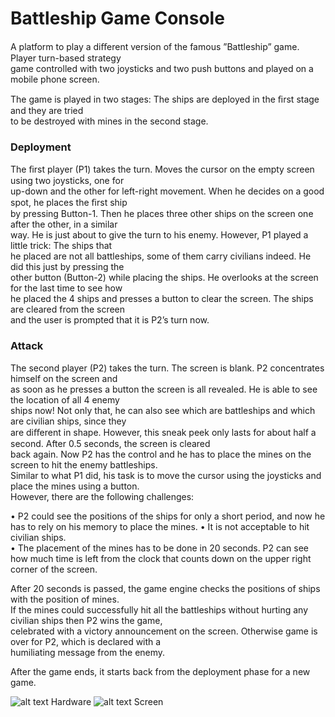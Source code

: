 # Battleship Game Console

A platform to play a diﬀerent version of the famous ”Battleship” game. Player turn-based strategy   
game controlled with two joysticks and two push buttons and played on a mobile phone screen.

The game is played in two stages: The ships are deployed in the ﬁrst stage and they are tried  
to be destroyed with mines in the second stage.

### Deployment

  The ﬁrst player (P1) takes the turn. Moves the cursor on the empty screen using two joysticks, one for  
up-down and the other for left-right movement. When he decides on a good spot, he places the ﬁrst ship  
by pressing Button-1. Then he places three other ships on the screen one after the other, in a similar  
way. He is just about to give the turn to his enemy. However, P1 played a little trick: The ships that  
he placed are not all battleships, some of them carry civilians indeed. He did this just by pressing the  
other button (Button-2) while placing the ships. He overlooks at the screen for the last time to see how  
he placed the 4 ships and presses a button to clear the screen. The ships are cleared from the screen   
and the user is prompted that it is P2’s turn now.

### Attack  

The second player (P2) takes the turn. The screen is blank. P2 concentrates himself on the screen and   
as soon as he presses a button the screen is all revealed. He is able to see the location of all 4 enemy   
ships now! Not only that, he can also see which are battleships and which are civilian ships, since they  
are diﬀerent in shape.
However, this sneak peek only lasts for about half a second. After 0.5 seconds, the screen is cleared   
back again. Now P2 has the control and he has to place the mines on the screen to hit the enemy battleships.  
Similar to what P1 did, his task is to move the cursor using the joysticks and place the mines using a button.  
However, there are the following challenges:  

• P2 could see the positions of the ships for only a short period, and now he has to rely on his memory to place the mines. • It is not acceptable to hit civilian ships.  
• The placement of the mines has to be done in 20 seconds. P2 can see how much time is left from the clock that counts down on the upper right corner of the screen.  

After 20 seconds is passed, the game engine checks the positions of ships with the position of mines.   
If the mines could successfully hit all the battleships without hurting any civilian ships then P2 wins the game,  
celebrated with a victory announcement on the screen. Otherwise game is over for P2, which is declared with a  
humiliating message from the enemy.  

After the game ends, it starts back from the deployment phase for a new game.  

![alt text](https://github.com/srvrc/TM4C123G-ARM-Assembly/blob/master/Project/capture1.JPG)
                                  Hardware
![alt text](https://github.com/srvrc/TM4C123G-ARM-Assembly/blob/master/Project/capture2.JPG)
                                  Screen
